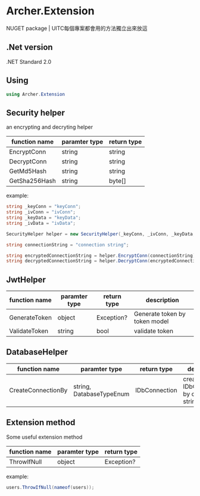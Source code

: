 # Archer.Extension
NUGET package | UITC每個專案都會用的方法獨立出來放這

## .Net version
.NET Standard 2.0

## Using
```C#
using Archer.Extension
```

## Security helper
an encrypting and decryting helper

| function name | paramter type | return type | 
| --- | --- | --- | 
| EncryptConn | string | string |
| DecryptConn | string | string |
| GetMd5Hash | string | string |
| GetSha256Hash | string | byte[] |

example:
```C#
string _keyConn = "keyConn";
string _ivConn = "ivConn";
string _keyData = "keyData";
string _ivData = "ivData";

SecurityHelper helper = new SecurityHelper(_keyConn, _ivConn, _keyData, _ivData);

string connectionString = "connection string";

string encryptedConnectionString = helper.EncryptConn(connectionString);
string decryptedConnectionString = helper.DecryptConn(encryptedConnectionString);
```

## JwtHelper
| function name | paramter type | return type | description |
| --- | --- | --- | --- |
| GenerateToken | object | Exception? | Generate token by token model
| ValidateToken | string | bool | validate token |

## DatabaseHelper
| function name | paramter type | return type | description |
| --- | --- | --- | --- |
| CreateConnectionBy | string, DatabaseTypeEnum | IDbConnection | create IDbConnection by connection string |

## Extension method  

Some useful extension method  

| function name | paramter type | return type | 
| --- | --- | --- | 
| ThrowIfNull | object | Exception? |

example: 
```C#
users.ThrowIfNull(nameof(users));
```